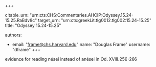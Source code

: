 +++


citable_urn: "urn:cts:CHS:Commentaries.AHCIP:Odyssey.15.24-15.25.RaBdv8c"
target_urn: "urn:cts:greekLit:tlg0012.tlg002:15.24-15.25"
title: "Odyssey 15.24-15.25"

authors:
- email: "frame@chs.harvard.edu"
  name: "Douglas Frame"
  username: "dframe"
+++

<p>evidence for reading nései instead of anései in Od. XVIII.256-266</p>